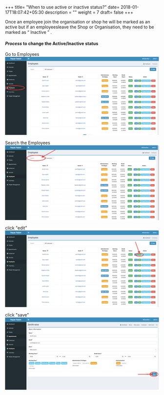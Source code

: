 +++
title= "When to use active or inactive status?"
date= 2018-01-17T18:07:42+05:30
description = ""
weight = 7
draft= false
+++



Once an employee join the organisation or shop he will be marked as an active but if an employeesleave the Shop or Organisation, they need to be marked as “ Inactive ” .


#### *Process* to change the Active/Inactive status 


Go to Employees
![When to use active or inactive status?](/images/employees/how_to_assign_active_inactive_status/go_to_employees.png) 

Search the Employees
![When to use active or inactive status?](/images/employees/how_to_assign_active_inactive_status/search_the_employee.png) 

click "edit"
![When to use active or inactive status?](/images/employees/how_to_assign_active_inactive_status/click_edit.png) 

click "save"
![When to use active or inactive status?](/images/employees/how_to_assign_active_inactive_status/now_save.png) 



